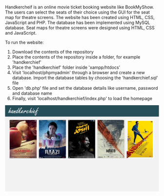 Handkercheif is an online movie ticket booking website like BookMyShow. The users can select the seats of their choice using the GUI for the seat map for theatre screens.  The website has been created using HTML, CSS, JavaScript and PHP. The database has been implemented using MySQL database. Seat maps for theatre screens were designed using HTML, CSS and JavaScript.

To run the website:
1) Download the contents of the repository
2) Place the contents of the repository inside a folder, for example 'handkerchief'
3) Place the 'handkerchief' folder inside 'xampp/htdocs'
4) Visit 'localhost/phpmyadmin' through a browser and create a new database. Import the database tables by choosing the 'handkerchief.sql' file
5) Open 'db.php' file and set the database details like username, password and database name
6) Finally, visit 'localhost/handkerchief/index.php' to load the homepage

![Index](screenshots/1.png)
